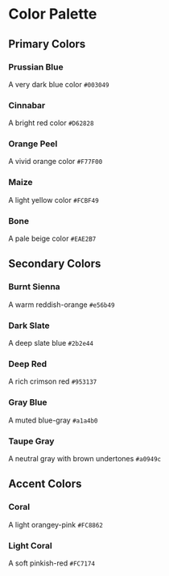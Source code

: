 # Color Palette

## Primary Colors

### Prussian Blue
A very dark blue color
`#003049`

### Cinnabar
A bright red color
`#D62828`

### Orange Peel
A vivid orange color
`#F77F00`

### Maize
A light yellow color
`#FCBF49`

### Bone
A pale beige color
`#EAE2B7`

## Secondary Colors

### Burnt Sienna
A warm reddish-orange
`#e56b49`

### Dark Slate
A deep slate blue
`#2b2e44`

### Deep Red
A rich crimson red
`#953137`

### Gray Blue
A muted blue-gray
`#a1a4b0`

### Taupe Gray
A neutral gray with brown undertones
`#a0949c`

## Accent Colors

### Coral
A light orangey-pink
`#FC8862`

### Light Coral
A soft pinkish-red
`#FC7174`